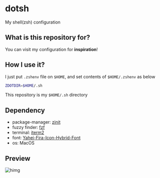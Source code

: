 # dotsh

My shell(zsh) configuration

## What is this repository for?

You can visit my configuration for **inspiration**!

## How I use it?

I just put `.zshenv` file on `$HOME`, and set contents of `$HOME/.zshenv` as below

```bash
ZDOTDIR=$HOME/.sh
```

This repository is my `$HOME/.sh` directory

## Dependency

- package-manager: [zinit](https://github.com/zdharma/zinit)
- fuzzy finder: [fzf](https://github.com/junegunn/fzf)
- terminal: [iterm2](https://github.com/gnachman/iTerm2)
- font: [Yahei-Fira-Icon-Hybrid-Font](https://github.com/hanleylee/yahei-fira-icon-hybrid-font)
- os: MacOS

## Preview

![himg](https://a.hanleylee.com/HKMS/2021-09-29002157.png?x-oss-process=style/WaMa)
